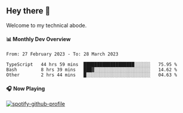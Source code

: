 ## Hey there 👋

Welcome to my technical abode.

#### 📊 Monthly Dev Overview
<!--START_SECTION:waka-->

```text
From: 27 February 2023 - To: 28 March 2023

TypeScript   44 hrs 59 mins  ███████████████████░░░░░░   75.95 %
Bash         8 hrs 39 mins   ███▓░░░░░░░░░░░░░░░░░░░░░   14.62 %
Other        2 hrs 44 mins   █░░░░░░░░░░░░░░░░░░░░░░░░   04.63 %
```

<!--END_SECTION:waka-->

#### 🎧 Now Playing

[![spotify-github-profile](https://spotify-github-profile.vercel.app/api/view?uid=james2mid&cover_image=true&theme=natemoo-re)](https://open.spotify.com/user/james2mid?si=2b3baf2b09cb499e)
